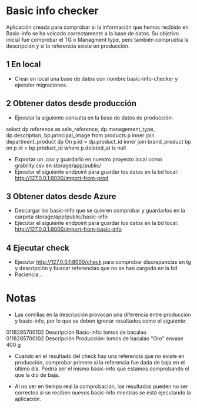 
# Basic info checker

Aplicación creada para comprobar si la información que hemos recibido en Basic-info se ha volcado correctamente a la base de datos.
Su objetivo inicial fue comprobar el TG o Managment type, pero también comprueba la descripción y si la referencia existe en producción.

## 1 En local

- Crear en local una base de datos con nombre basic-info-checker y ejecutar migraciones.

## 2 Obtener datos desde producción

- Ejecutar la siguiente consulta en la base de datos de producción: 

select dp.reference as sale_reference, dp.management_type, dp.description, bp.principal_image
from products p
inner join department_product dp On p.id = dp.product_id 
inner join brand_product bp on p.id = bp.product_id
where p.deleted_at is null
- Exportar un .csv y guardarlo en nuestro proyecto local como grability.csv en storage/app/public/
- Ejecutar el siguiente endpoint para guardar los datos en la bd local: http://127.0.0.1:8000/import-from-prod

## 3  Obtener datos desde Azure

- Descargar los basic-info que se quieren comprobar y guardarlos en la carpeta storage/app/public/basic-info
- Ejecutar el siguiente endpoint para guardar los datos en la bd local: http://127.0.0.1:8000/import-from-basic-info

## 4 Ejecutar check

- Ejecutar http://127.0.0.1:8000/check para comprobar discrepancias en tg y descripción y buscar referencias que no se han cargado en la bd
- Paciencia...


# Notas

- Las comillas en la descripción provocan una diferencia entre producción y basic-info, por lo que se deben ignorar resultados como el siguiente:

0118285700102
Descripción Basic-info: lomos de bacalao \
0118285700102
Descripción Producción: lomos de bacalao "Oro" envase 400 g

- Cuando en el resultado del check hay una referencia que no existe en producción, comprobar primero si la referencia fue dada de baja en el último día. Podría ser el mismo basic-info que estamos comprobando el que la dio de baja. 

- Al no ser en tiempo real la comprobación, los resultados pueden no ser correctos si se reciben nuevos basic-info mientras se está ejecutando la aplicación.
